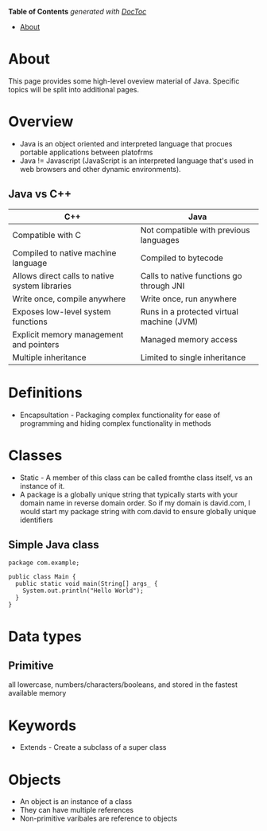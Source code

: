 <!-- START doctoc generated TOC please keep comment here to allow auto update -->
<!-- DON'T EDIT THIS SECTION, INSTEAD RE-RUN doctoc TO UPDATE -->
**Table of Contents**  *generated with [DocToc](https://github.com/thlorenz/doctoc)*

- [About](#about)

<!-- END doctoc generated TOC please keep comment here to allow auto update -->

# About
This page provides some high-level oveview material of Java. Specific topics will be split into additional pages.

# Overview

* Java is an object oriented and interpreted language that procues portable applications between platofrms
* Java != Javascript (JavaScript is an interpreted language that's used in web browsers and other dynamic environments).

## Java vs C++

C++                     |      Java             
------------------------|------------------------
Compatible with C | Not compatible with previous languages 
Compiled to native machine language | Compiled to bytecode 
Allows direct calls to native system libraries | Calls to native functions go through JNI 
Write once, compile anywhere | Write once, run anywhere 
Exposes low-level system functions | Runs in a protected virtual machine (JVM) 
Explicit memory management and pointers | Managed memory access 
Multiple inheritance  | Limited to single inheritance 

# Definitions

* Encapsultation - Packaging complex functionality for ease of programming and hiding complex functionality in methods

# Classes

* Static - A member of this class can be called fromthe class itself, vs an instance of it.
* A package is a globally unique string that typically starts with your domain name in reverse domain order. So if my domain is david.com, I would start my package string with com.david to ensure globally unique identifiers

## Simple Java class

```
package com.example;

public class Main {
  public static void main(String[] args_ {
    System.out.println("Hello World");
  }
}
```

# Data types

## Primitive

all lowercase, numbers/characters/booleans, and stored in the fastest available memory

# Keywords

* Extends - Create a subclass of a super class

# Objects

* An object is an instance of a class
* They can have multiple references
* Non-primitive varibales are reference to objects
